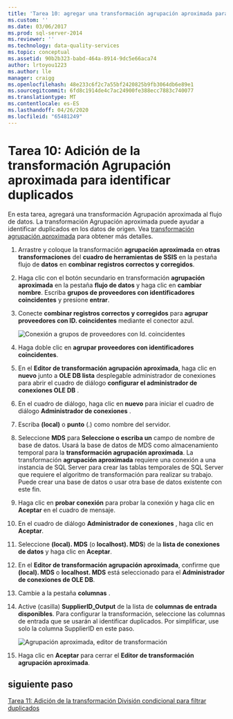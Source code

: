 ```yaml
---
title: 'Tarea 10: agregar una transformación agrupación aproximada para identificar duplicados | Microsoft Docs'
ms.custom: ''
ms.date: 03/06/2017
ms.prod: sql-server-2014
ms.reviewer: ''
ms.technology: data-quality-services
ms.topic: conceptual
ms.assetid: 90b2b323-babd-464a-8914-9dc5e66aca74
author: lrtoyou1223
ms.author: lle
manager: craigg
ms.openlocfilehash: 48e233c6f2c7a55bf2420825b9fb3064db6e89e1
ms.sourcegitcommit: 6fd8c1914de4c7ac24900fe388ecc7883c740077
ms.translationtype: MT
ms.contentlocale: es-ES
ms.lasthandoff: 04/26/2020
ms.locfileid: "65481249"
---
```

# <a name="task-10-adding-fuzzy-group-transform-to-identify-duplicates"></a>Tarea 10: Adición de la transformación Agrupación aproximada para identificar duplicados
  En esta tarea, agregará una transformación Agrupación aproximada al flujo de datos. La transformación Agrupación aproximada puede ayudar a identificar duplicados en los datos de origen. Vea [transformación agrupación aproximada](../integration-services/data-flow/transformations/fuzzy-grouping-transformation.md) para obtener más detalles.  
  
1.  Arrastre y coloque la transformación **agrupación aproximada** en **otras transformaciones** del **cuadro de herramientas de SSIS** en la pestaña flujo de **datos** en **combinar registros correctos y corregidos**.  
  
2.  Haga clic con el botón secundario en transformación **agrupación aproximada** en la pestaña **flujo de datos** y haga clic en **cambiar nombre**. Escriba **grupos de proveedores con identificadores coincidentes** y presione **entrar**.  
  
3.  Conecte **combinar registros correctos y corregidos** para **agrupar proveedores con ID. coincidentes** mediante el conector azul.  
  
     ![Conexión a grupos de proveedores con Id. coincidentes](../../2014/tutorials/media/et-addingfgttoidentifyduplicates-01.jpg "Conexión a grupos de proveedores con Id. coincidentes")  
  
4.  Haga doble clic en **agrupar proveedores con identificadores coincidentes**.  
  
5.  En el **Editor de transformación agrupación aproximada**, haga clic en **nuevo** junto a **OLE DB lista** desplegable administrador de conexiones para abrir el cuadro de diálogo **configurar el administrador de conexiones OLE DB** .  
  
6.  En el cuadro de diálogo, haga clic en **nuevo** para iniciar el cuadro de diálogo **Administrador de conexiones** .  
  
7.  Escriba **(local)** o **punto** (.) como nombre del servidor.  
  
8.  Seleccione **MDS** para **Seleccione o escriba un** campo de nombre de base de datos. Usará la base de datos de MDS como almacenamiento temporal para la **transformación agrupación aproximada**. La transformación **agrupación aproximada** requiere una conexión a una instancia de SQL Server para crear las tablas temporales de SQL Server que requiere el algoritmo de transformación para realizar su trabajo. Puede crear una base de datos o usar otra base de datos existente con este fin.  
  
9. Haga clic en **probar conexión** para probar la conexión y haga clic en **Aceptar** en el cuadro de mensaje.  
  
10. En el cuadro de diálogo **Administrador de conexiones** , haga clic en **Aceptar**.  
  
11. Seleccione **(local). MDS** (o **localhost). MDS**) de la **lista de conexiones de datos** y haga clic en **Aceptar**.  
  
12. En el **Editor de transformación agrupación aproximada**, confirme que **(local). MDS** o **localhost. MDS** está seleccionado para el **Administrador de conexiones de OLE DB**.  
  
13. Cambie a la pestaña **columnas** .  
  
14. Active (casilla) **SupplierID_Output** de la lista de **columnas de entrada disponibles**. Para configurar la transformación, seleccione las columnas de entrada que se usarán al identificar duplicados. Por simplificar, use solo la columna SupplierID en este paso.  
  
     ![Agrupación aproximada, editor de transformación](../../2014/tutorials/media/et-addingfgttoidentifyduplicates-02.jpg "Agrupación aproximada, editor de transformación")  
  
15. Haga clic en **Aceptar** para cerrar el **Editor de transformación agrupación aproximada**.  
  
## <a name="next-step"></a>siguiente paso  
 [Tarea 11: Adición de la transformación División condicional para filtrar duplicados](../../2014/tutorials/task-11-adding-conditional-split-transform-to-filter-duplicates.md)  
  
  
